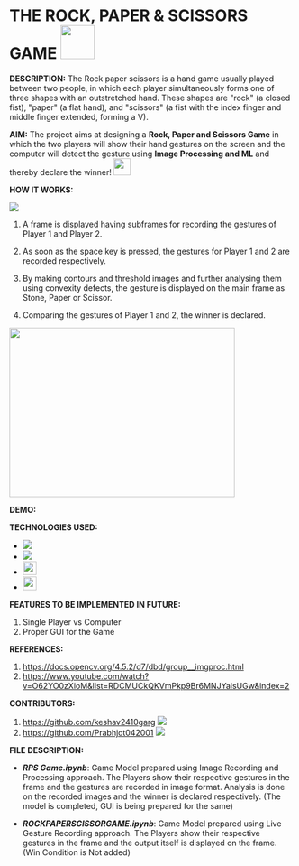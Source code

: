# THE ROCK, PAPER & SCISSORS GAME <img src="https://user-images.githubusercontent.com/65656071/126960759-5970a7e6-4995-4161-b7c0-f0dd74c802fb.png" width="60" height="60">

**DESCRIPTION:** The Rock paper scissors is a hand game usually played between two people, in which each player simultaneously forms one of three shapes with an outstretched hand. These shapes are "rock" (a closed fist), "paper" (a flat hand), and "scissors" (a fist with the index finger and middle finger extended, forming a V). 

**AIM:** The project aims at designing a **Rock, Paper and Scissors Game** in which the two players will show their hand gestures on the screen and the computer will detect the gesture using **Image Processing and ML** and thereby declare the winner!    <img src="https://user-images.githubusercontent.com/65656071/126972741-ca6653e0-9c5e-4f7c-84cf-e3f0bc2d02ed.png" width="30" height="30">

**HOW IT WORKS:** 

<img src="https://user-images.githubusercontent.com/55792010/123235437-7d5b1b00-d4f9-11eb-97fc-1e4555b131a1.png">

1. A frame is displayed having subframes for recording the gestures of Player 1 and Player 2.

2. As soon as the space key is pressed, the gestures for Player 1 and 2 are recorded respectively.

3. By making contours and threshold images and further analysing them using convexity defects, the gesture is displayed on the main frame as Stone, Paper or Scissor.

4. Comparing the gestures of Player 1 and 2, the winner is  declared.

<img src="https://user-images.githubusercontent.com/65656071/126974445-1424d1e5-9c01-4abf-8f55-a2e3a7c5b475.png" width="400" height="300">

**DEMO:**

**TECHNOLOGIES USED:** 
- <img src="https://img.shields.io/badge/Python-3776AB?style=for-the-badge&logo=python&logoColor=white" />
- <img src="https://img.shields.io/badge/OpenCV-27338e?style=for-the-badge&logo=OpenCV&logoColor=white"/>
- <img src="https://img.shields.io/badge/-MACHINE LEARNING-blue" height="24"/>
- <img src="https://img.shields.io/badge/-NUMPY LIBRARY-blue" height="24"/>

**FEATURES TO BE IMPLEMENTED IN FUTURE:**
1. Single Player vs Computer
2. Proper GUI for the Game

**REFERENCES:**
1. https://docs.opencv.org/4.5.2/d7/dbd/group__imgproc.html
2. https://www.youtube.com/watch?v=O62YO0zXioM&list=RDCMUCkQKVmPkp9Br6MNJYalsUGw&index=2

**CONTRIBUTORS:**
1. https://github.com/keshav2410garg <img src="https://img.shields.io/github/followers/keshav2410garg?label=Follow&style=social">
2. https://github.com/Prabhjot042001 <img src="https://img.shields.io/github/followers/Prabhjot042001?label=Follow&style=social">

**FILE DESCRIPTION:**
- ***RPS Game.ipynb***: Game Model prepared using Image Recording and Processing approach. The Players show their respective gestures in the frame and the gestures are recorded in image format. Analysis is done on the recorded images and the winner is declared respectively. (The model is completed, GUI is being prepared for the same)

- ***ROCKPAPERSCISSORGAME.ipynb***: Game Model prepared using Live Gesture Recording approach. The Players show their respective gestures in the frame and the output itself is displayed on the frame. (Win Condition is Not added) 

